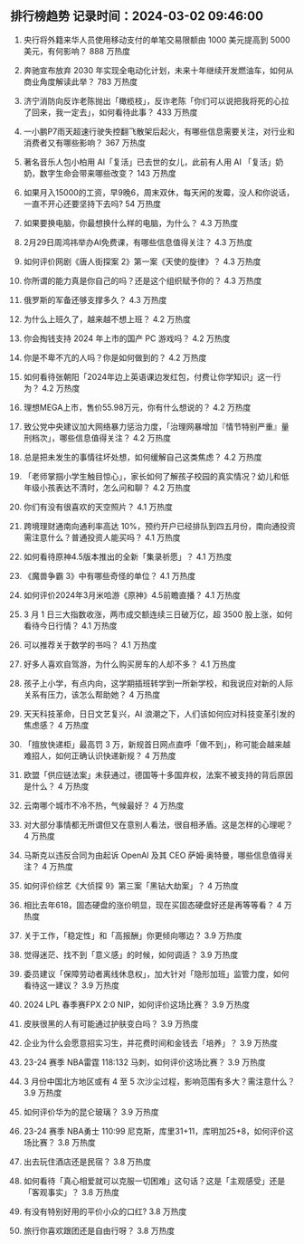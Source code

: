 
## 排行榜趋势 记录时间：2024-03-02 09:46:00
  
  1. 央行将外籍来华人员使用移动支付的单笔交易限额由 1000 美元提高到 5000 美元，有何影响？ 888 万热度
    
  2. 奔驰宣布放弃 2030 年实现全电动化计划，未来十年继续开发燃油车，如何从商业角度解读此举？ 783 万热度
    
  3. 济宁消防向反诈老陈抛出「橄榄枝」，反诈老陈「你们可以说把我将死的心拉了回来，我一定去」，如何看待此事？ 433 万热度
    
  4. 一小鹏P7雨天超速行驶失控翻飞散架后起火，有哪些信息需要关注，对行业和消费者又有哪些影响？ 367 万热度
    
  5. 著名音乐人包小柏用 AI「复活」已去世的女儿，此前有人用 AI 「复活」奶奶，数字生命会带来哪些改变？ 143 万热度
    
  6. 如果月入15000的工资，早9晚6，周末双休，每天闲的发霉，没人和你说话，一直不开心还要坚持下去吗? 54 万热度
    
  7. 如果要换电脑，你最想换什么样的电脑，为什么？ 4.3 万热度
    
  8. 2月29日周鸿祎举办AI免费课，有哪些信息值得关注？ 4.3 万热度
    
  9. 如何评价网剧《唐人街探案 2》第一案《天使的旋律》？ 4.3 万热度
    
  10. 你所谓的能力真是你自己的吗？还是这个组织赋予你的？ 4.3 万热度
    
  11. 俄罗斯的军备还够支撑多久？ 4.3 万热度
    
  12. 为什么上班久了，越来越不想上班？ 4.2 万热度
    
  13. 你会掏钱支持 2024 年上市的国产 PC 游戏吗？ 4.2 万热度
    
  14. 你是不卑不亢的人吗？你是如何做到的？ 4.2 万热度
    
  15. 如何看待张朝阳「2024年边上英语课边发红包，付费让你学知识」这一行为？ 4.2 万热度
    
  16. 理想MEGA上市，售价55.98万元，你有什么想说的？ 4.2 万热度
    
  17. 致公党中央建议加大网络暴力惩治力度，「治理网暴增加『情节特别严重』量刑档次」，哪些信息值得关注？ 4.2 万热度
    
  18. 总是把未发生的事情往坏处想，如何缓解自己这类焦虑？ 4.2 万热度
    
  19. 「老师掌掴小学生触目惊心」，家长如何了解孩子校园的真实情况？幼儿和低年级小孩表达不清时，怎么问和聊？ 4.2 万热度
    
  20. 你们有没有很喜欢的天空照片？ 4.1 万热度
    
  21. 跨境理财通南向通利率高达 10%，预约开户已经排队到四五月份，南向通投资需注意什么？普通投资人能买吗？ 4.1 万热度
    
  22. 如何看待原神4.5版本推出的全新「集录祈愿」？ 4.1 万热度
    
  23. 《魔兽争霸 3》中有哪些奇怪的单位？ 4.1 万热度
    
  24. 如何评价2024年3月米哈游《原神》4.5前瞻直播？ 4.1 万热度
    
  25. 3 月 1 日三大指数收涨，两市成交额连续三日破万亿，超 3500 股上涨，如何看待今日行情？ 4.1 万热度
    
  26. 可以推荐关于数学的书吗？ 4.1 万热度
    
  27. 好多人喜欢自驾游，为什么购买房车的人却不多？ 4.1 万热度
    
  28. 孩子上小学，有点内向，这学期插班转学到一所新学校，和我说应对新的人际关系有压力，该怎么帮助她？ 4 万热度
    
  29. 天天科技革命，日日文艺复兴，AI 浪潮之下，人们该如何应对科技变革引发的焦虑感？ 4 万热度
    
  30. 「擅放快递柜」最高罚 3 万，新规首日网点直呼「做不到」，称可能会越来越难招人，如何正确认识快递新规？ 4 万热度
    
  31. 欧盟「供应链法案」未获通过，德国等十多国弃权，法案不被支持的背后原因是什么？ 4 万热度
    
  32. 云南哪个城市不冷不热，气候最好？ 4 万热度
    
  33. 对大部分事情都无所谓但又在意别人看法，很自相矛盾。这是怎样的心理呢？ 4 万热度
    
  34. 马斯克以违反合同为由起诉 OpenAI 及其 CEO 萨姆·奥特曼，哪些信息值得关注？ 4 万热度
    
  35. 如何评价综艺《大侦探 9》第三案「黑钻大劫案」？ 4 万热度
    
  36. 相比去年618，固态硬盘的涨价明显，现在买固态硬盘好还是再等等看？ 4 万热度
    
  37. 关于工作，「稳定性」和「高报酬」你更倾向哪边？ 3.9 万热度
    
  38. 觉得迷茫、找不到「意义感」的时候，如何调适？ 3.9 万热度
    
  39. 委员建议「保障劳动者离线休息权」，加大针对「隐形加班」监管力度，如何看待这一建议？ 3.9 万热度
    
  40. 2024 LPL 春季赛FPX 2:0 NIP，如何评价这场比赛？ 3.9 万热度
    
  41. 皮肤很黑的人有可能通过护肤变白吗？ 3.9 万热度
    
  42. 企业为什么会愿意招实习生，并花费时间和金钱去「培养」？ 3.9 万热度
    
  43. 23-24 赛季 NBA雷霆 118:132 马刺，如何评价这场比赛？ 3.9 万热度
    
  44. 3 月份中国北方地区或有 4 至 5 次沙尘过程，影响范围有多大？需注意什么？ 3.9 万热度
    
  45. 如何评价华为的昆仑玻璃？ 3.9 万热度
    
  46. 23-24 赛季 NBA勇士 110:99 尼克斯，库里31+11，库明加25+8，如何评价这场比赛？ 3.8 万热度
    
  47. 出去玩住酒店还是民宿？ 3.8 万热度
    
  48. 如何看待「真心相爱就可以克服一切困难」这句话？这是「主观感受」还是「客观事实」？ 3.8 万热度
    
  49. 有没有特别好用的平价小众的口红? 3.8 万热度
    
  50. 旅行你喜欢跟团还是自由行呀？ 3.8 万热度
    